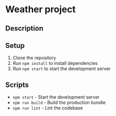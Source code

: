 # Weather project

## Description

## Setup

1. Clone the repository
2. Run `npm install` to install dependencies
3. Run `npm start` to start the development server

## Scripts

- `npm start` - Start the development server
- `npm run build` - Build the production bundle
- `npm run lint` - Lint the codebase

